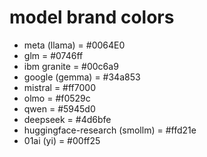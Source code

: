 # model brand colors

- meta (llama) = #0064E0
- glm = #0746ff
- ibm granite = #00c6a9
- google (gemma) = #34a853
- mistral = #ff7000
- olmo = #f0529c
- qwen = #5945d0
- deepseek = #4d6bfe
- huggingface-research (smollm) = #ffd21e
- 01ai (yi) = #00ff25